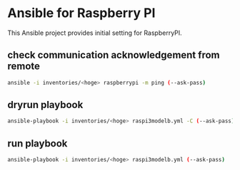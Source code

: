# Ansible for Raspberry PI

This Ansible project provides initial setting for RaspberryPI.

## check communication acknowledgement from remote

```bash
ansible -i inventories/<hoge> raspberrypi -m ping (--ask-pass)
```

## dryrun playbook

```bash
ansible-playbook -i inventories/<hoge> raspi3modelb.yml -C (--ask-pass)
```

## run playbook

```bash
ansible-playbook -i inventories/<hoge> raspi3modelb.yml (--ask-pass)
```
